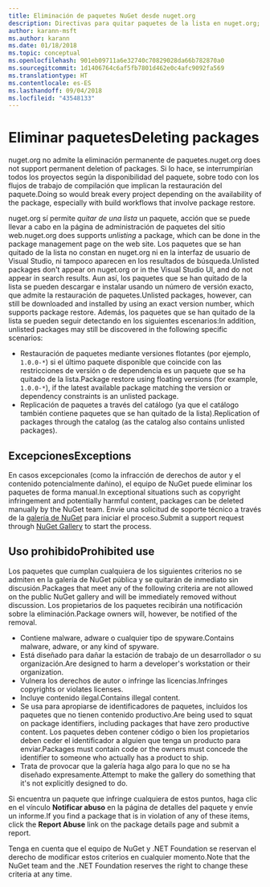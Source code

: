 ```yaml
---
title: Eliminación de paquetes NuGet desde nuget.org
description: Directivas para quitar paquetes de la lista en nuget.org; la eliminación permanente no se admite, excepto cuando los paquetes infringen otras directivas.
author: karann-msft
ms.author: karann
ms.date: 01/18/2018
ms.topic: conceptual
ms.openlocfilehash: 901eb09711a6e32740c70829028da66b782870a0
ms.sourcegitcommit: 1d1406764c6af5fb7801d462e0c4afc9092fa569
ms.translationtype: HT
ms.contentlocale: es-ES
ms.lasthandoff: 09/04/2018
ms.locfileid: "43548133"
---
```

# <a name="deleting-packages"></a><span data-ttu-id="bc6fc-103">Eliminar paquetes</span><span class="sxs-lookup"><span data-stu-id="bc6fc-103">Deleting packages</span></span>

<span data-ttu-id="bc6fc-104">nuget.org no admite la eliminación permanente de paquetes.</span><span class="sxs-lookup"><span data-stu-id="bc6fc-104">nuget.org does not support permanent deletion of packages.</span></span> <span data-ttu-id="bc6fc-105">Si lo hace, se interrumpirían todos los proyectos según la disponibilidad del paquete, sobre todo con los flujos de trabajo de compilación que implican la restauración del paquete.</span><span class="sxs-lookup"><span data-stu-id="bc6fc-105">Doing so would break every project depending on the availability of the package, especially with build workflows that involve package restore.</span></span>

<span data-ttu-id="bc6fc-106">nuget.org sí permite *quitar de una lista* un paquete, acción que se puede llevar a cabo en la página de administración de paquetes del sitio web.</span><span class="sxs-lookup"><span data-stu-id="bc6fc-106">nuget.org does supports *unlisting* a package, which can be done in the package management page on the web site.</span></span> <span data-ttu-id="bc6fc-107">Los paquetes que se han quitado de la lista no constan en nuget.org ni en la interfaz de usuario de Visual Studio, ni tampoco aparecen en los resultados de búsqueda.</span><span class="sxs-lookup"><span data-stu-id="bc6fc-107">Unlisted packages don't appear on nuget.org or in the Visual Studio UI, and do not appear in search results.</span></span> <span data-ttu-id="bc6fc-108">Aun así, los paquetes que se han quitado de la lista se pueden descargar e instalar usando un número de versión exacto, que admite la restauración de paquetes.</span><span class="sxs-lookup"><span data-stu-id="bc6fc-108">Unlisted packages, however, can still be downloaded and installed by using an exact version number, which supports package restore.</span></span> <span data-ttu-id="bc6fc-109">Además, los paquetes que se han quitado de la lista se pueden seguir detectando en los siguientes escenarios:</span><span class="sxs-lookup"><span data-stu-id="bc6fc-109">In addition, unlisted packages may still be discovered in the following specific scenarios:</span></span>

- <span data-ttu-id="bc6fc-110">Restauración de paquetes mediante versiones flotantes (por ejemplo, `1.0.0-*`) si el último paquete disponible que coincide con las restricciones de versión o de dependencia es un paquete que se ha quitado de la lista.</span><span class="sxs-lookup"><span data-stu-id="bc6fc-110">Package restore using floating versions (for example, `1.0.0-*`), if the latest available package matching the version or dependency constraints is an unlisted package.</span></span>
- <span data-ttu-id="bc6fc-111">Replicación de paquetes a través del catálogo (ya que el catálogo también contiene paquetes que se han quitado de la lista).</span><span class="sxs-lookup"><span data-stu-id="bc6fc-111">Replication of packages through the catalog (as the catalog also contains unlisted packages).</span></span>

## <a name="exceptions"></a><span data-ttu-id="bc6fc-112">Excepciones</span><span class="sxs-lookup"><span data-stu-id="bc6fc-112">Exceptions</span></span>

<span data-ttu-id="bc6fc-113">En casos excepcionales (como la infracción de derechos de autor y el contenido potencialmente dañino), el equipo de NuGet puede eliminar los paquetes de forma manual.</span><span class="sxs-lookup"><span data-stu-id="bc6fc-113">In exceptional situations such as copyright infringement and potentially harmful content, packages can be deleted manually by the NuGet team.</span></span> <span data-ttu-id="bc6fc-114">Envíe una solicitud de soporte técnico a través de la [galería de NuGet](http://www.nuget.org) para iniciar el proceso.</span><span class="sxs-lookup"><span data-stu-id="bc6fc-114">Submit a support request through [NuGet Gallery](http://www.nuget.org) to start the process.</span></span>

## <a name="prohibited-use"></a><span data-ttu-id="bc6fc-115">Uso prohibido</span><span class="sxs-lookup"><span data-stu-id="bc6fc-115">Prohibited use</span></span>

<span data-ttu-id="bc6fc-116">Los paquetes que cumplan cualquiera de los siguientes criterios no se admiten en la galería de NuGet pública y se quitarán de inmediato sin discusión.</span><span class="sxs-lookup"><span data-stu-id="bc6fc-116">Packages that meet any of the following criteria are not allowed on the public NuGet gallery and will be immediately removed without discussion.</span></span> <span data-ttu-id="bc6fc-117">Los propietarios de los paquetes recibirán una notificación sobre la eliminación.</span><span class="sxs-lookup"><span data-stu-id="bc6fc-117">Package owners will, however, be notified of the removal.</span></span>

- <span data-ttu-id="bc6fc-118">Contiene malware, adware o cualquier tipo de spyware.</span><span class="sxs-lookup"><span data-stu-id="bc6fc-118">Contains malware, adware, or any kind of spyware.</span></span>
- <span data-ttu-id="bc6fc-119">Está diseñado para dañar la estación de trabajo de un desarrollador o su organización.</span><span class="sxs-lookup"><span data-stu-id="bc6fc-119">Are designed to harm a developer's workstation or their organization.</span></span>
- <span data-ttu-id="bc6fc-120">Vulnera los derechos de autor o infringe las licencias.</span><span class="sxs-lookup"><span data-stu-id="bc6fc-120">Infringes copyrights or violates licenses.</span></span>
- <span data-ttu-id="bc6fc-121">Incluye contenido ilegal.</span><span class="sxs-lookup"><span data-stu-id="bc6fc-121">Contains illegal content.</span></span>
- <span data-ttu-id="bc6fc-122">Se usa para apropiarse de identificadores de paquetes, incluidos los paquetes que no tienen contenido productivo.</span><span class="sxs-lookup"><span data-stu-id="bc6fc-122">Are being used to squat on package identifiers, including packages that have zero productive content.</span></span> <span data-ttu-id="bc6fc-123">Los paquetes deben contener código o bien los propietarios deben ceder el identificador a alguien que tenga un producto para enviar.</span><span class="sxs-lookup"><span data-stu-id="bc6fc-123">Packages must contain code or the owners must concede the identifier to someone who actually has a product to ship.</span></span>
- <span data-ttu-id="bc6fc-124">Trata de provocar que la galería haga algo para lo que no se ha diseñado expresamente.</span><span class="sxs-lookup"><span data-stu-id="bc6fc-124">Attempt to make the gallery do something that it's not explicitly designed to do.</span></span>

<span data-ttu-id="bc6fc-125">Si encuentra un paquete que infringe cualquiera de estos puntos, haga clic en el vínculo **Notificar abuso** en la página de detalles del paquete y envíe un informe.</span><span class="sxs-lookup"><span data-stu-id="bc6fc-125">If you find a package that is in violation of any of these items, click the **Report Abuse** link on the package details page and submit a report.</span></span>

<span data-ttu-id="bc6fc-126">Tenga en cuenta que el equipo de NuGet y .NET Foundation se reservan el derecho de modificar estos criterios en cualquier momento.</span><span class="sxs-lookup"><span data-stu-id="bc6fc-126">Note that the NuGet team and the .NET Foundation reserves the right to change these criteria at any time.</span></span>
